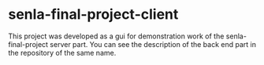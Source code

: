 # senla-final-project-client
This project was developed as a gui for demonstration work of the senla-final-project server part. You can see the description of the back end part in the repository of the same name.
